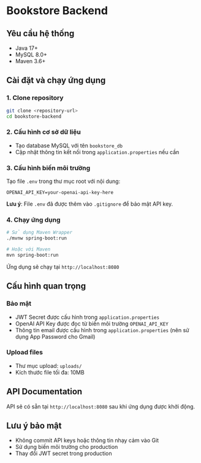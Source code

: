 # Bookstore Backend

## Yêu cầu hệ thống
- Java 17+
- MySQL 8.0+
- Maven 3.6+

## Cài đặt và chạy ứng dụng

### 1. Clone repository
```bash
git clone <repository-url>
cd bookstore-backend
```

### 2. Cấu hình cơ sở dữ liệu
- Tạo database MySQL với tên `bookstore_db`
- Cập nhật thông tin kết nối trong `application.properties` nếu cần

### 3. Cấu hình biến môi trường
Tạo file `.env` trong thư mục root với nội dung:
```properties
OPENAI_API_KEY=your-openai-api-key-here
```

**Lưu ý**: File `.env` đã được thêm vào `.gitignore` để bảo mật API key.

### 4. Chạy ứng dụng
```bash
# Sử dụng Maven Wrapper
./mvnw spring-boot:run

# Hoặc với Maven
mvn spring-boot:run
```

Ứng dụng sẽ chạy tại `http://localhost:8080`

## Cấu hình quan trọng

### Bảo mật
- JWT Secret được cấu hình trong `application.properties`
- OpenAI API Key được đọc từ biến môi trường `OPENAI_API_KEY`
- Thông tin email được cấu hình trong `application.properties` (nên sử dụng App Password cho Gmail)

### Upload files
- Thư mục upload: `uploads/`
- Kích thước file tối đa: 10MB

## API Documentation
API sẽ có sẵn tại `http://localhost:8080` sau khi ứng dụng được khởi động.

## Lưu ý bảo mật
- Không commit API keys hoặc thông tin nhạy cảm vào Git
- Sử dụng biến môi trường cho production
- Thay đổi JWT secret trong production
